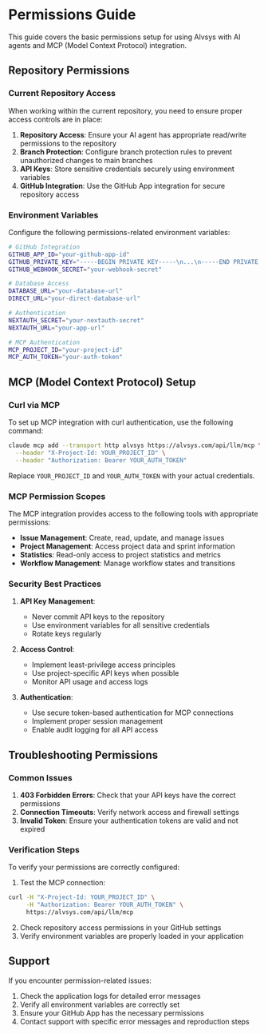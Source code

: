 # Permissions Guide

This guide covers the basic permissions setup for using Alvsys with AI agents and MCP (Model Context Protocol) integration.

## Repository Permissions

### Current Repository Access

When working within the current repository, you need to ensure proper access controls are in place:

1. **Repository Access**: Ensure your AI agent has appropriate read/write permissions to the repository
2. **Branch Protection**: Configure branch protection rules to prevent unauthorized changes to main branches
3. **API Keys**: Store sensitive credentials securely using environment variables
4. **GitHub Integration**: Use the GitHub App integration for secure repository access

### Environment Variables

Configure the following permissions-related environment variables:

```bash
# GitHub Integration
GITHUB_APP_ID="your-github-app-id"
GITHUB_PRIVATE_KEY="-----BEGIN PRIVATE KEY-----\n...\n-----END PRIVATE KEY-----"
GITHUB_WEBHOOK_SECRET="your-webhook-secret"

# Database Access
DATABASE_URL="your-database-url"
DIRECT_URL="your-direct-database-url"

# Authentication
NEXTAUTH_SECRET="your-nextauth-secret"
NEXTAUTH_URL="your-app-url"

# MCP Authentication
MCP_PROJECT_ID="your-project-id"
MCP_AUTH_TOKEN="your-auth-token"
```

## MCP (Model Context Protocol) Setup

### Curl via MCP

To set up MCP integration with curl authentication, use the following command:

```bash
claude mcp add --transport http alvsys https://alvsys.com/api/llm/mcp \
  --header "X-Project-Id: YOUR_PROJECT_ID" \
  --header "Authorization: Bearer YOUR_AUTH_TOKEN"
```

Replace `YOUR_PROJECT_ID` and `YOUR_AUTH_TOKEN` with your actual credentials.

### MCP Permission Scopes

The MCP integration provides access to the following tools with appropriate permissions:

- **Issue Management**: Create, read, update, and manage issues
- **Project Management**: Access project data and sprint information
- **Statistics**: Read-only access to project statistics and metrics
- **Workflow Management**: Manage workflow states and transitions

### Security Best Practices

1. **API Key Management**: 
   - Never commit API keys to the repository
   - Use environment variables for all sensitive credentials
   - Rotate keys regularly

2. **Access Control**:
   - Implement least-privilege access principles
   - Use project-specific API keys when possible
   - Monitor API usage and access logs

3. **Authentication**:
   - Use secure token-based authentication for MCP connections
   - Implement proper session management
   - Enable audit logging for all API access

## Troubleshooting Permissions

### Common Issues

1. **403 Forbidden Errors**: Check that your API keys have the correct permissions
2. **Connection Timeouts**: Verify network access and firewall settings
3. **Invalid Token**: Ensure your authentication tokens are valid and not expired

### Verification Steps

To verify your permissions are correctly configured:

1. Test the MCP connection:
```bash
curl -H "X-Project-Id: YOUR_PROJECT_ID" \
     -H "Authorization: Bearer YOUR_AUTH_TOKEN" \
     https://alvsys.com/api/llm/mcp
```

2. Check repository access permissions in your GitHub settings
3. Verify environment variables are properly loaded in your application

## Support

If you encounter permission-related issues:

1. Check the application logs for detailed error messages
2. Verify all environment variables are correctly set
3. Ensure your GitHub App has the necessary permissions
4. Contact support with specific error messages and reproduction steps